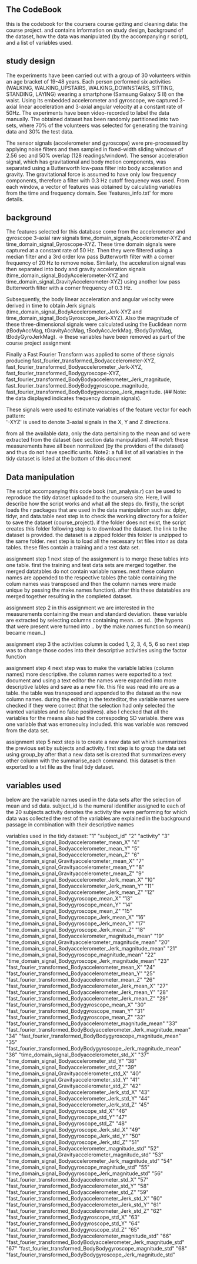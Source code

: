 ## The CodeBook

this is the codebook for the coursera course getting and cleaning data: the course project. and contains information on study design, background of the dataset, how the data was manipulated (by the accompanying r script), and a list of variables used.

## study design
The experiments have been carried out with a group of 30 volunteers within an age bracket of 19-48 years. Each person performed six activities (WALKING, WALKING_UPSTAIRS, WALKING_DOWNSTAIRS, SITTING, STANDING, LAYING) wearing a smartphone (Samsung Galaxy S II) on the waist. Using its embedded accelerometer and gyroscope, we captured 3-axial linear acceleration and 3-axial angular velocity at a constant rate of 50Hz. The experiments have been video-recorded to label the data manually. The obtained dataset has been randomly partitioned into two sets, where 70% of the volunteers was selected for generating the training data and 30% the test data. 

The sensor signals (accelerometer and gyroscope) were pre-processed by applying noise filters and then sampled in fixed-width sliding windows of 2.56 sec and 50% overlap (128 readings/window). The sensor acceleration signal, which has gravitational and body motion components, was separated using a Butterworth low-pass filter into body acceleration and gravity. The gravitational force is assumed to have only low frequency components, therefore a filter with 0.3 Hz cutoff frequency was used. From each window, a vector of features was obtained by calculating variables from the time and frequency domain. See 'features_info.txt' for more details.

## background
The features selected for this database come from the accelerometer and gyroscope 3-axial raw signals time_domain_signals_Accelerometer-XYZ and time_domain_signal_Gyroscope-XYZ. These time domain signals were captured at a constant rate of 50 Hz. Then they were filtered using a median filter and a 3rd order low pass Butterworth filter with a corner frequency of 20 Hz to remove noise. Similarly, the acceleration signal was then separated into body and gravity acceleration signals (time_domain_signal_BodyAccelerometer-XYZ and time_domain_signal_GravityAccelerometer-XYZ) using another low pass Butterworth filter with a corner frequency of 0.3 Hz. 

Subsequently, the body linear acceleration and angular velocity were derived in time to obtain Jerk signals (time_domain_signal_BodyAccelerometer_Jerk-XYZ and time_domain_signal_BodyGyroscope_Jerk-XYZ). Also the magnitude of these three-dimensional signals were calculated using the Euclidean norm (tBodyAccMag, tGravityAccMag, tBodyAccJerkMag, tBodyGyroMag, tBodyGyroJerkMag). -> these variables have been removed as part of the course project assignment 

Finally a Fast Fourier Transform was applied to some of these signals producing fast_fourier_transformed_Bodyaccelerometer-XYZ, fast_fourier_transformed_Bodyaccelerometer_Jerk-XYZ, fast_fourier_transformed_Bodygyroscope-XYZ, fast_fourier_transformed_BodyBodyaccelerometer_Jerk_magnitude, fast_fourier_transformed_BodyBodygyroscope_magnitude, fast_fourier_transformed_BodyBodygyroscope_Jerk_magnitude. (## Note: the data displayed indicates frequency domain signals). 

These signals were used to estimate variables of the feature vector for each pattern:  
'-XYZ' is used to denote 3-axial signals in the X, Y and Z directions.

from all the available data, only the data pertaining to the mean and sd were extracted from the dataset (see section data manipulation). ## note1: these measurements have all been normalized (by the providers of the dataset) and thus do not have specific units. Note2: a full list of all variables in the tidy dataset is listed at the bottom of this document

## Data manipulation
The script accompanying this code book (run_analysis.r) can be used to reproduce the tidy dataset uploaded to the coursera site. Here, I will describe how the script works and what all the steps do. firstly, the script loads the r packages that are used in the data manipulation such as: dplyr, tidyr, and data.table
next step is to check the working directory for a folder to save the dataset (course_project). if the folder does not exist, the script creates this folder
following step is to download the dataset. the link to the dataset is provided. the dataset is a zipped folder this folder is unzipped to the same folder.
next step is to load all the necessary txt files into r as data tables. these files contain a training and a test data set.

assignment step 1
next step of the assignment is to merge these tables into one table. first the training and test data sets are merged together.
the merged datatables do not contain variable names. next these column names are appended to the respective tables (the table containing the colum names was transposed and then the column names were made unique by passing the make.names function). after this these datatables are merged together resulting in the completed dataset.

assignment step 2
in this assignment we are interested in the measurements containing the mean and standard deviation. these variable are extracted by selecting columns containing mean.. or sd.. (the hypens that were present were turned into .. by the make.names function so mean() became mean..)

assignment step 3
the activities column is coded 1, 2, 3, 4, 5, 6 so next step was to change those codes into their descriptive activities using the factor function

assignment step 4
next step was to make the variable lables (column names) more descriptive. the column names were exported to a text document and using a text editor the names were expanded into more descriptive lables and save as a new file. this file was read into are as a table. the table was transposed and appended to the dataset as the new column names. during the editing in the texteditor, the variable names were checked if they were correct (that the selection had only selected the wanted variables and no false positives). also I checked that all the variables for the means also had the correspoding SD variable. there was one variable that was erroneoulsy included. this was variable was removed from the data set.

assignment step 5
next step is to create a new data set which summarizes the previous set by subjects and activity. first step is to group the data set using group_by after that a new data set is created that summarizes every other column with the summarise_each command. this dataset is then exported to a txt file as the final tidy dataset.

## variables used
below are the variable names used in the data sets after the selection of mean and sd data.
subject_id is the numeral identifier assigned to each of the 20 subjects
activity denotes the activity the were performing for which data was collected
the rest of the variables are explained in the background passage in combination with their descriptive names


variables used in the tidy dataset:
"1"	"subject_id"
"2"	"activity"
"3"	"time_domain_signal_Bodyaccelerometer_mean_X"
"4"	"time_domain_signal_Bodyaccelerometer_mean_Y"
"5"	"time_domain_signal_Bodyaccelerometer_mean_Z"
"6"	"time_domain_signal_Gravityaccelerometer_mean_X"
"7"	"time_domain_signal_Gravityaccelerometer_mean_Y"
"8"	"time_domain_signal_Gravityaccelerometer_mean_Z"
"9"	"time_domain_signal_Bodyaccelerometer_Jerk_mean_X"
"10"	"time_domain_signal_Bodyaccelerometer_Jerk_mean_Y"
"11"	"time_domain_signal_Bodyaccelerometer_Jerk_mean_Z"
"12"	"time_domain_signal_Bodygyroscope_mean_X"
"13"	"time_domain_signal_Bodygyroscope_mean_Y"
"14"	"time_domain_signal_Bodygyroscope_mean_Z"
"15"	"time_domain_signal_Bodygyroscope_Jerk_mean_X"
"16"	"time_domain_signal_Bodygyroscope_Jerk_mean_Y"
"17"	"time_domain_signal_Bodygyroscope_Jerk_mean_Z"
"18"	"time_domain_signal_Bodyaccelerometer_magnitude_mean"
"19"	"time_domain_signal_Gravityaccelerometer_magnitude_mean"
"20"	"time_domain_signal_Bodyaccelerometer_Jerk_magnitude_mean"
"21"	"time_domain_signal_Bodygyroscope_magnitude_mean"
"22"	"time_domain_signal_Bodygyroscope_Jerk_magnitude_mean"
"23"	"fast_fourier_transformed_Bodyaccelerometer_mean_X”
"24"	"fast_fourier_transformed_Bodyaccelerometer_mean_Y"
"25"	"fast_fourier_transformed_Bodyaccelerometer_mean_Z"
"26"	"fast_fourier_transformed_Bodyaccelerometer_Jerk_mean_X"
"27"	"fast_fourier_transformed_Bodyaccelerometer_Jerk_mean_Y"
"28"	"fast_fourier_transformed_Bodyaccelerometer_Jerk_mean_Z"
"29"	"fast_fourier_transformed_Bodygyroscope_mean_X"
"30"	"fast_fourier_transformed_Bodygyroscope_mean_Y"
"31"	"fast_fourier_transformed_Bodygyroscope_mean_Z"
"32"	"fast_fourier_transformed_Bodyaccelerometer_magnitude_mean"
"33"	"fast_fourier_transformed_BodyBodyaccelerometer_Jerk_magnitude_mean"
"34"	"fast_fourier_transformed_BodyBodygyroscope_magnitude_mean"
"35"	"fast_fourier_transformed_BodyBodygyroscope_Jerk_magnitude_mean"
"36"	"time_domain_signal_Bodyaccelerometer_std_X"
"37"	"time_domain_signal_Bodyaccelerometer_std_Y"
"38"	"time_domain_signal_Bodyaccelerometer_std_Z"
"39"	"time_domain_signal_Gravityaccelerometer_std_X"
"40"	"time_domain_signal_Gravityaccelerometer_std_Y"
"41"	"time_domain_signal_Gravityaccelerometer_std_Z"
"42"	"time_domain_signal_Bodyaccelerometer_Jerk_std_X"
"43"	"time_domain_signal_Bodyaccelerometer_Jerk_std_Y"
"44"	"time_domain_signal_Bodyaccelerometer_Jerk_std_Z"
"45"	"time_domain_signal_Bodygyroscope_std_X"
"46"	"time_domain_signal_Bodygyroscope_std_Y"
"47"	"time_domain_signal_Bodygyroscope_std_Z"
"48"	"time_domain_signal_Bodygyroscope_Jerk_std_X"
"49"	"time_domain_signal_Bodygyroscope_Jerk_std_Y"
"50"	"time_domain_signal_Bodygyroscope_Jerk_std_Z"
"51"	"time_domain_signal_Bodyaccelerometer_magnitude_std"
"52"	"time_domain_signal_Gravityaccelerometer_magnitude_std"
"53"	"time_domain_signal_Bodyaccelerometer_Jerk_magnitude_std"
"54"	"time_domain_signal_Bodygyroscope_magnitude_std"
"55"	"time_domain_signal_Bodygyroscope_Jerk_magnitude_std"
"56"	"fast_fourier_transformed_Bodyaccelerometer_std_X"
"57"	"fast_fourier_transformed_Bodyaccelerometer_std_Y"
"58"	"fast_fourier_transformed_Bodyaccelerometer_std_Z"
"59"	"fast_fourier_transformed_Bodyaccelerometer_Jerk_std_X"
"60"	"fast_fourier_transformed_Bodyaccelerometer_Jerk_std_Y"
"61"	"fast_fourier_transformed_Bodyaccelerometer_Jerk_std_Z"
"62"	"fast_fourier_transformed_Bodygyroscope_std_X"
"63"	"fast_fourier_transformed_Bodygyroscope_std_Y"
"64"	"fast_fourier_transformed_Bodygyroscope_std_Z"
"65"	"fast_fourier_transformed_Bodyaccelerometer_magnitude_std"
"66"	"fast_fourier_transformed_BodyBodyaccelerometer_Jerk_magnitude_std"
"67"	"fast_fourier_transformed_BodyBodygyroscope_magnitude_std"
"68"	"fast_fourier_transformed_BodyBodygyroscope_Jerk_magnitude_std"